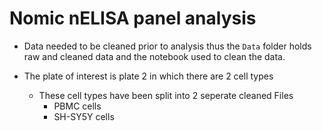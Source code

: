 # Nomic nELISA panel analysis

* Data needed to be cleaned prior to analysis thus the `Data` folder holds raw and cleaned data and the notebook used to clean the data.

* The plate of interest is plate 2 in which there are 2 cell types
    * These cell types have been split into 2 seperate cleaned Files
        * PBMC cells
        * SH-SY5Y cells
